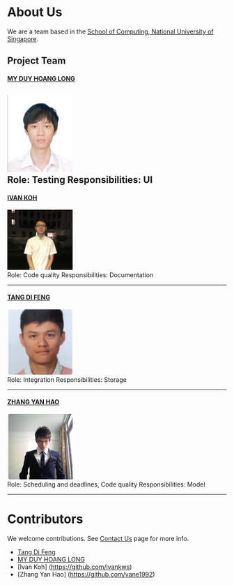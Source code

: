 # About Us

We are a team based in the [School of Computing, National University of Singapore](http://www.comp.nus.edu.sg).

## Project Team

#### [MY DUY HOANG LONG](https://github.com/myduyhoanglong) <br>
<img src="images/myduyhoanglong.png" width="150"><br>
**Role**: Testing
Responsibilities: UI
-----

#### [IVAN KOH](https://github.com/ivankws)
<img src="images/ivankws.png" width="150"><br>
Role: Code quality
Responsibilities: Documentation

-----

#### [TANG DI FENG](https://github.com/e0011840)
<img src="images/e0011840.png" width="150"><br>
Role: Integration
Responsibilities: Storage

-----

#### [ZHANG YAN HAO](https://github.com/vane1992)
<img src="images/vane1992.png" width="150"><br>
Role: Scheduling and deadlines, Code quality
Responsibilities: Model

-----

# Contributors

We welcome contributions. See [Contact Us](ContactUs.md) page for more info.

* [Tang Di Feng](https://github.com/CS2103JAN2017-T09-B3/main/pulls)
* [MY DUY HOANG LONG](https://github.com/myduyhoanglong)
* [Ivan Koh] (https://github.com/ivankws)
* [Zhang Yan Hao] (https://github.com/vane1992)